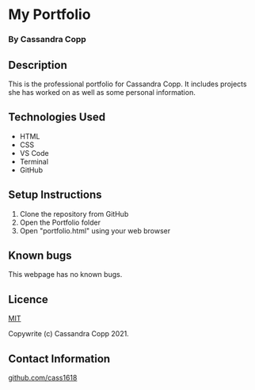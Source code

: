 # My Portfolio

### By Cassandra Copp

## Description

This is the professional portfolio for Cassandra Copp.
It includes projects she has worked on as well as some personal information.

## Technologies Used

* HTML
* CSS
* VS Code
* Terminal
* GitHub

## Setup Instructions

1. Clone the repository from GitHub
1. Open the Portfolio folder
1. Open "portfolio.html" using your web browser

## Known bugs

This webpage has no known bugs.

## Licence

[MIT](https://opensource.org/licenses/MIT)

Copywrite (c) Cassandra Copp 2021.

## Contact Information

[github.com/cass1618](http://github.com/cass1618)





